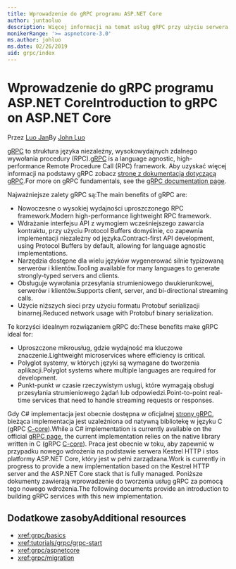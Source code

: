 ```yaml
---
title: Wprowadzenie do gRPC programu ASP.NET Core
author: juntaoluo
description: Więcej informacji na temat usług gRPC przy użyciu serwera Kestrel i stosu platformy ASP.NET Core.
monikerRange: '>= aspnetcore-3.0'
ms.author: johluo
ms.date: 02/26/2019
uid: grpc/index
---
```

# <a name="introduction-to-grpc-on-aspnet-core"></a><span data-ttu-id="d100a-103">Wprowadzenie do gRPC programu ASP.NET Core</span><span class="sxs-lookup"><span data-stu-id="d100a-103">Introduction to gRPC on ASP.NET Core</span></span>

<span data-ttu-id="d100a-104">Przez [Luo Jan](https://github.com/juntaoluo)</span><span class="sxs-lookup"><span data-stu-id="d100a-104">By [John Luo](https://github.com/juntaoluo)</span></span>

<span data-ttu-id="d100a-105">[gRPC](https://grpc.io/docs/guides/) to struktura języka niezależny, wysokowydajnych zdalnego wywołania procedury (RPC).</span><span class="sxs-lookup"><span data-stu-id="d100a-105">[gRPC](https://grpc.io/docs/guides/) is a language agnostic, high-performance Remote Procedure Call (RPC) framework.</span></span> <span data-ttu-id="d100a-106">Aby uzyskać więcej informacji na podstawy gRPC zobacz [stronę z dokumentacją dotyczącą gRPC](https://grpc.io/docs/).</span><span class="sxs-lookup"><span data-stu-id="d100a-106">For more on gRPC fundamentals, see the [gRPC documentation page](https://grpc.io/docs/).</span></span>

<span data-ttu-id="d100a-107">Najważniejsze zalety gRPC są:</span><span class="sxs-lookup"><span data-stu-id="d100a-107">The main benefits of gRPC are:</span></span>
* <span data-ttu-id="d100a-108">Nowoczesne o wysokiej wydajności uproszczonego RPC framework.</span><span class="sxs-lookup"><span data-stu-id="d100a-108">Modern high-performance lightweight RPC framework.</span></span>
* <span data-ttu-id="d100a-109">Wdrażanie interfejsu API z wymogiem wcześniejszego zawarcia kontraktu, przy użyciu Protocol Buffers domyślnie, co zapewnia implementacji niezależny od języka.</span><span class="sxs-lookup"><span data-stu-id="d100a-109">Contract-first API development, using Protocol Buffers by default, allowing for language agnostic implementations.</span></span>
* <span data-ttu-id="d100a-110">Narzędzia dostępne dla wielu języków wygenerować silnie typizowaną serwerów i klientów.</span><span class="sxs-lookup"><span data-stu-id="d100a-110">Tooling available for many languages to generate strongly-typed servers and clients.</span></span>
* <span data-ttu-id="d100a-111">Obsługuje wywołania przesyłania strumieniowego dwukierunkowej, serwerów i klientów.</span><span class="sxs-lookup"><span data-stu-id="d100a-111">Supports client, server, and bi-directional streaming calls.</span></span>
* <span data-ttu-id="d100a-112">Użycie niższych sieci przy użyciu formatu Protobuf serializacji binarnej.</span><span class="sxs-lookup"><span data-stu-id="d100a-112">Reduced network usage with Protobuf binary serialization.</span></span>

<span data-ttu-id="d100a-113">Te korzyści idealnym rozwiązaniem gRPC do:</span><span class="sxs-lookup"><span data-stu-id="d100a-113">These benefits make gRPC ideal for:</span></span>
* <span data-ttu-id="d100a-114">Uproszczone mikrousług, gdzie wydajność ma kluczowe znaczenie.</span><span class="sxs-lookup"><span data-stu-id="d100a-114">Lightweight microservices where efficiency is critical.</span></span>
* <span data-ttu-id="d100a-115">Polyglot systemy, w których języki są wymagane do tworzenia aplikacji.</span><span class="sxs-lookup"><span data-stu-id="d100a-115">Polyglot systems where multiple languages are required for development.</span></span>
* <span data-ttu-id="d100a-116">Punkt-punkt w czasie rzeczywistym usługi, które wymagają obsługi przesyłania strumieniowego żądań lub odpowiedzi.</span><span class="sxs-lookup"><span data-stu-id="d100a-116">Point-to-point real-time services that need to handle streaming requests or responses.</span></span>

<span data-ttu-id="d100a-117">Gdy C# implementacja jest obecnie dostępna w oficjalnej [strony gRPC](https://grpc.io/docs/quickstart/csharp.html), bieżąca implementacja jest uzależniona od natywną bibliotekę w języku C (gRPC [C-core](https://grpc.io/blog/grpc-stacks)).</span><span class="sxs-lookup"><span data-stu-id="d100a-117">While a C# implementation is currently available on the official [gRPC page](https://grpc.io/docs/quickstart/csharp.html), the current implementation relies on the native library written in C (gRPC [C-core](https://grpc.io/blog/grpc-stacks)).</span></span> <span data-ttu-id="d100a-118">Praca jest obecnie w toku, aby zapewnić w przypadku nowego wdrożenia na podstawie serwera Kestrel HTTP i stos platformy ASP.NET Core, który jest w pełni zarządzana.</span><span class="sxs-lookup"><span data-stu-id="d100a-118">Work is currently in progress to provide a new implementation based on the Kestrel HTTP server and the ASP.NET Core stack that is fully managed.</span></span> <span data-ttu-id="d100a-119">Poniższe dokumenty zawierają wprowadzenie do tworzenia usług gRPC za pomocą tego nowego wdrożenia.</span><span class="sxs-lookup"><span data-stu-id="d100a-119">The following documents provide an introduction to building gRPC services with this new implementation.</span></span>

## <a name="additional-resources"></a><span data-ttu-id="d100a-120">Dodatkowe zasoby</span><span class="sxs-lookup"><span data-stu-id="d100a-120">Additional resources</span></span>

* <xref:grpc/basics>
* <xref:tutorials/grpc/grpc-start>
* <xref:grpc/aspnetcore>
* <xref:grpc/migration>